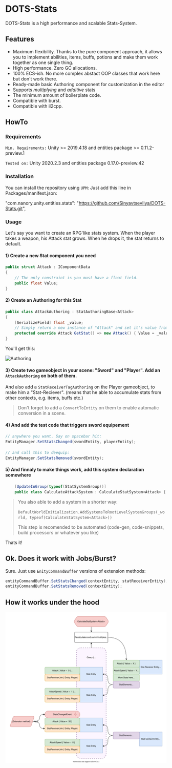 # DOTS-Stats

DOTS-Stats is a high performance and scalable Stats-System.

## Features

- Maximum flexibility. Thanks to the pure component approach, it allows you to implement abilities, items, buffs, potions and make them work together as one single thing.
- High performance. Zero GC allocations.
- 100% ECS-ish. No more complex abstact OOP classes that work here but don't work there.
- Ready-made basic Authoring component for customization in the editor
- Supports *multiplying* and *additive* stats
- The minimum amount of boilerplate code.
- Compatible with burst.
- Compatible with il2cpp.

## HowTo

### Requirements

`Min. Requirements:` Unity >= 2019.4.18 and entities package >= 0.11.2-preview.1

`Tested on:` Unity 2020.2.3 and entities package 0.17.0-preview.42

### Installation

You can install the repository using `UPM`:
Just add this line in Packages/manifest.json:

"com.nanory.unity.entities.stats": "https://github.com/SinyavtsevIlya/DOTS-Stats.git",

### Usage
Let's say you want to create an RPG'like stats system. 
When the player takes a weapon, his Attack stat grows. When he drops it, the stat returns to default.

#### 1) Create a new Stat component you need

``` c#
public struct Attack : IComponentData
{
    // The only constraint is you must have a float field. 
    public float Value; 
}
```

#### 2) Create an Authoring for this Stat

``` c#
public class AttackAuthoring : StatAuthoringBase<Attack>
{
    [SerializeField] float _value;
    // Simply return a new instance of "Attack" and set it's value from the serialized field. 
    protected override Attack GetStat() => new Attack() { Value = _value };
}
```
You'll get this:

![Authoring](https://i.imgur.com/pKs8kOl.png)

#### 3) Create two gameobject in your scene: "Sword" and "Player". Add an `AttackAuthoring` on both of them.
And also add a `StatReceiverTagAuthoring` on the Player gameobject, to make him a "Stat-Reciever". (means that he able to accumulate stats from other contexts, e.g. items, buffs etc.)
> Don't forget to add a `ConvertToEntity` on them to enable automatic conversion in a scene.

#### 4) And add the test code that triggers sword equipement 

```csharp
// anywhere you want. Say on spacebar hit:
EntityManager.SetStatsChanged(swordEntity, playerEntity);

// and call this to deequip:
EntityManager.SetStatsRemoved(swordEntity);
```

#### 5) And finnaly to make things work, add this system declaration somewhere

```csharp
    [UpdateInGroup(typeof(StatSystemGroup))]
    public class CalculateAttackSystem : CalculateStatSystem<Attack> { }
```

> You also able to add a system in a shorter way:
> 
>   `DefaultWorldInitialization.AddSystemsToRootLevelSystemGroups(_world, typeof(CalculateStatSystem<Attack>))` 
>   
> This step is recomended to be automated (code-gen, code-snippets, build processors or whatever you like) 

Thats it! 

## Ok. Does it work with Jobs/Burst?

Sure. Just use `EnityCommandBuffer` versions of extension methods:

```csharp
entityCommandBuffer.SetStatsChanged(contextEntity, statReceiverEntity);
entityCommandBuffer.SetStatsRemoved(contextEntity);
```

## How it works under the hood

![Self-editing Diagram](Diagram.svg)
